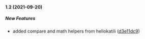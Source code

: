 #### 1.2 (2021-09-20)

##### New Features

*  added compare and math helpers from hellokatili ([d3e11dc9](https://git.pixelpark.com/maxon-motor/plugin-node-pattern-lab-handlebars-helpers.git/commit/d3e11dc95e7b6ef9d51f70a177554587c674c773))

